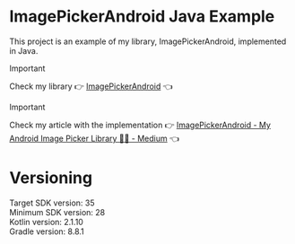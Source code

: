 # ImagePickerAndroid Java Example

This project is an example of my library, ImagePickerAndroid, implemented in Java.

> [!IMPORTANT]  
> Check my library :point_right: [ImagePickerAndroid](https://github.com/NicosNicolaou16/ImagePickerAndroid) :point_left: <br />

> [!IMPORTANT]  
> Check my article with the implementation :point_right: [ImagePickerAndroid - My Android Image Picker Library 🧑‍💻 - Medium](https://medium.com/@nicosnicolaou/imagepickerandroid-my-android-image-picker-library-d1ac86c60e3a) :point_left: <br />

# Versioning
Target SDK version: 35 <br />
Minimum SDK version: 28 <br />
Kotlin version: 2.1.10 <br />
Gradle version: 8.8.1 <br />
